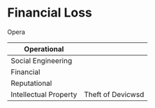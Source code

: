# Financial Loss
Opera


| Operational           |                   |
| --------------------- | ----------------- |
| Social Engineering    |                   |
| Financial             |                   |
| Reputational          |                   |
| Intellectual Property | Theft of Devicwsd |
